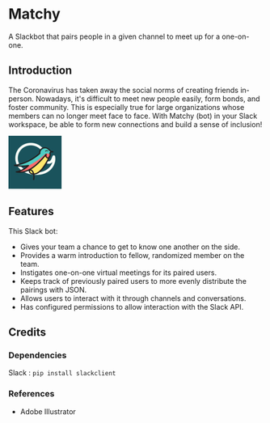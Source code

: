 # Matchy
A Slackbot that pairs people in a given channel to meet up for a one-on-one.

## Introduction
The Coronavirus has taken away the social norms of creating friends in-person. Nowadays, it's difficult to meet new people easily, form bonds, and foster community. This is especially true for large organizations whose members can no longer meet face to face. With Matchy (bot) in your Slack workspace, be able to form new connections and build a sense of inclusion!

![MatchyLogo](matchy_logo.jpg)

## Features
This Slack bot:
* Gives your team a chance to get to know one another on the side.
* Provides a warm introduction to fellow, randomized member on the team.
* Instigates one-on-one virtual meetings for its paired users.
* Keeps track of previously paired users to more evenly distribute the pairings with JSON.
* Allows users to interact with it through channels and conversations.
* Has configured permissions to allow interaction with the Slack API.

## Credits

### Dependencies
Slack : `pip install slackclient`

### References
* Adobe Illustrator
